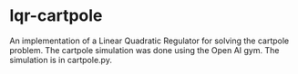 # lqr-cartpole
An implementation of a Linear Quadratic Regulator for solving the cartpole problem. The cartpole simulation was done using the Open AI gym. The simulation is in cartpole.py.  
